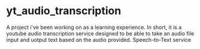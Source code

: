 # yt_audio_transcription
A project i've been working on as a learning experience.
In short, it is a youtube audio transcription service designed to be able to take an audio file input and uotput text based on the audio provided. Speech-to-Text service
